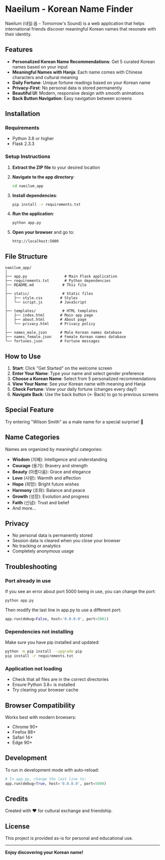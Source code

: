 # Naeilum - Korean Name Finder

Naeilum (내일:음 - Tomorrow's Sound) is a web application that helps international friends discover meaningful Korean names that resonate with their identity.

## Features

- **Personalized Korean Name Recommendations**: Get 5 curated Korean names based on your input
- **Meaningful Names with Hanja**: Each name comes with Chinese characters and cultural meaning
- **Daily Fortune**: Unique fortune readings based on your Korean name
- **Privacy-First**: No personal data is stored permanently
- **Beautiful UI**: Modern, responsive design with smooth animations
- **Back Button Navigation**: Easy navigation between screens

## Installation

### Requirements
- Python 3.8 or higher
- Flask 2.3.3

### Setup Instructions

1. **Extract the ZIP file** to your desired location

2. **Navigate to the app directory**:
   ```bash
   cd naeilum_app
   ```

3. **Install dependencies**:
   ```bash
   pip install -r requirements.txt
   ```

4. **Run the application**:
   ```bash
   python app.py
   ```

5. **Open your browser** and go to:
   ```
   http://localhost:5000
   ```

## File Structure

```
naeilum_app/
│
├── app.py                 # Main Flask application
├── requirements.txt       # Python dependencies
├── README.md             # This file
│
├── static/               # Static files
│   ├── style.css        # Styles
│   └── script.js        # JavaScript
│
├── templates/            # HTML templates
│   ├── index.html       # Main app page
│   ├── about.html       # About page
│   └── privacy.html     # Privacy policy
│
├── names_male.json      # Male Korean names database
├── names_female.json    # Female Korean names database
└── fortunes.json        # Fortune messages
```

## How to Use

1. **Start**: Click "Get Started" on the welcome screen
2. **Enter Your Name**: Type your name and select gender preference
3. **Choose a Korean Name**: Select from 5 personalized recommendations
4. **View Your Name**: See your Korean name with meaning and Hanja
5. **Check Fortune**: View your daily fortune (changes every day!)
6. **Navigate Back**: Use the back button (← Back) to go to previous screens

## Special Feature

Try entering "Wilson Smith" as a male name for a special surprise! 🎉

## Name Categories

Names are organized by meaningful categories:
- **Wisdom** (지혜): Intelligence and understanding
- **Courage** (용기): Bravery and strength
- **Beauty** (아름다움): Grace and elegance
- **Love** (사랑): Warmth and affection
- **Hope** (희망): Bright future wishes
- **Harmony** (조화): Balance and peace
- **Growth** (성장): Evolution and progress
- **Faith** (신념): Trust and belief
- And more...

## Privacy

- No personal data is permanently stored
- Session data is cleared when you close your browser
- No tracking or analytics
- Completely anonymous usage

## Troubleshooting

### Port already in use
If you see an error about port 5000 being in use, you can change the port:
```bash
python app.py
```
Then modify the last line in app.py to use a different port:
```python
app.run(debug=False, host='0.0.0.0', port=5001)
```

### Dependencies not installing
Make sure you have pip installed and updated:
```bash
python -m pip install --upgrade pip
pip install -r requirements.txt
```

### Application not loading
- Check that all files are in the correct directories
- Ensure Python 3.8+ is installed
- Try clearing your browser cache

## Browser Compatibility

Works best with modern browsers:
- Chrome 90+
- Firefox 88+
- Safari 14+
- Edge 90+

## Development

To run in development mode with auto-reload:
```python
# In app.py, change the last line to:
app.run(debug=True, host='0.0.0.0', port=5000)
```

## Credits

Created with ❤️ for cultural exchange and friendship.

## License

This project is provided as-is for personal and educational use.

---

**Enjoy discovering your Korean name!**
